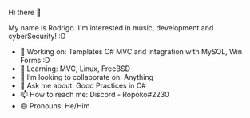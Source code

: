 Hi there 👋

My name is Rodrigo. I'm interested in music, development and cyberSecurity! :D

- 🔭 Working on: Templates C# MVC and integration with MySQL, Win Forms :D
- 🌱 Learning: MVC, Linux, FreeBSD
- 👯 I’m looking to collaborate on: Anything
- 💬 Ask me about: Good Practices in C# 
- 📫 How to reach me: Discord - Ropoko#2230
- 😄 Pronouns: He/Him
